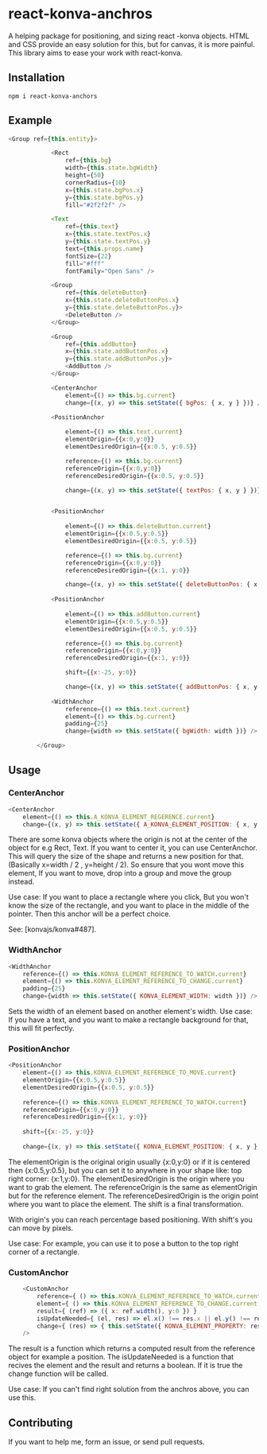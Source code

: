 # react-konva-anchros
A helping package for positioning, and sizing react -konva objects. HTML and CSS provide an easy solution for this, but for canvas, it is more painful. This library aims to ease your work with react-konva.

## Installation
`npm i react-konva-anchors`

## Example

```javascript
<Group ref={this.entity}>

            <Rect
                ref={this.bg}
                width={this.state.bgWidth}
                height={50}
                cornerRadius={10}
                x={this.state.bgPos.x}
                y={this.state.bgPos.y}
                fill="#2f2f2f" />

            <Text
                ref={this.text}
                x={this.state.textPos.x}
                y={this.state.textPos.y}
                text={this.props.name}
                fontSize={22}
                fill="#fff"
                fontFamily="Open Sans" />

            <Group
                ref={this.deleteButton}
                x={this.state.deleteButtonPos.x}
                y={this.state.deleteButtonPos.y}>
                <DeleteButton />
            </Group>

            <Group
                ref={this.addButton}
                x={this.state.addButtonPos.x}
                y={this.state.addButtonPos.y}>
                <AddButton />
            </Group>

            <CenterAnchor
                element={() => this.bg.current}
                change={(x, y) => this.setState({ bgPos: { x, y } })} />

            <PositionAnchor
                
                element={() => this.text.current}
                elementOrigin={{x:0,y:0}}
                elementDesiredOrigin={{x:0.5, y:0.5}}

                reference={() => this.bg.current}
                referenceOrigin={{x:0,y:0}}
                referenceDesiredOrigin={{x:0.5, y:0.5}}

                change={(x, y) => this.setState({ textPos: { x, y } })} />


            <PositionAnchor
                
                element={() => this.deleteButton.current}
                elementOrigin={{x:0.5,y:0.5}}
                elementDesiredOrigin={{x:0.5, y:0.5}}

                reference={() => this.bg.current}
                referenceOrigin={{x:0,y:0}}
                referenceDesiredOrigin={{x:1, y:0}}

                change={(x, y) => this.setState({ deleteButtonPos: { x, y } })} />
            
            <PositionAnchor
                
                element={() => this.addButton.current}
                elementOrigin={{x:0.5,y:0.5}}
                elementDesiredOrigin={{x:0.5, y:0.5}}

                reference={() => this.bg.current}
                referenceOrigin={{x:0,y:0}}
                referenceDesiredOrigin={{x:1, y:0}}

                shift={{x:-25, y:0}}

                change={(x, y) => this.setState({ addButtonPos: { x, y } })} />
            
            <WidthAnchor
                reference={() => this.text.current}
                element={() => this.bg.current}
                padding={25}
                change={width => this.setState({ bgWidth: width })} />

        </Group>
```

## Usage

### CenterAnchor

```javascript
<CenterAnchor
    element={() => this.A_KONVA_ELEMENT_REGERENCE.current}
    change={(x, y) => this.setState({ A_KONVA_ELEMENT_POSITION: { x, y } })} />
```

There are some konva objects where the origin is not at the center of the object for e.g Rect, Text.
If you want to center it, you can use CenterAnchor. This will query the size of the shape and returns a new position for that. (Basically x=width / 2 , y=height / 2). So ensure that you wont move this element, If you want to move, drop into a group and move the group instead.

Use case: If you want to place a rectangle where you click, But you won't know the size of the rectangle, and you want to place in the middle of the pointer. Then this anchor will be a perfect choice.

See: [konvajs/konva#487].

### WidthAnchor

```javascript
<WidthAnchor
    reference={() => this.KONVA_ELEMENT_REFERENCE_TO_WATCH.current}
    element={() => this.KONVA_ELEMENT_REFERENCE_TO_CHANGE.current}
    padding={25}
    change={width => this.setState({ KONVA_ELEMENT_WIDTH: width })} />
```

Sets the width of an element based on another element's width.
Use case: If you have a text, and you want to make a rectangle background for that, this will fit perfectly.

### PositionAnchor

```javascript
<PositionAnchor            
    element={() => this.KONVA_ELEMENT_REFERENCE_TO_MOVE.current}
    elementOrigin={{x:0.5,y:0.5}}
    elementDesiredOrigin={{x:0.5, y:0.5}}
    
    reference={() => this.KONVA_ELEMENT_REFERENCE_TO_WATCH.current}
    referenceOrigin={{x:0,y:0}}
    referenceDesiredOrigin={{x:1, y:0}}
    
    shift={{x:-25, y:0}}
    
    change={(x, y) => this.setState({ KONVA_ELEMENT_POSITION: { x, y } })} />
```
The elementOrigin is the original origin usually {x:0,y:0} or if it is centered then {x:0.5,y:0.5},
but you can set it to anywhere in your shape like: top right corner: {x:1,y:0}.
The elementDesiredOrigin is the origin where you want to grab the element. 
The referenceOrigin is the same as elementOrigin but for the reference element.
The referenceDesiredOrigin is the origin point where you want to place the element.
The shift is a final transformation. 

With origin's you can reach percentage based positioning.
With shift's you can move by pixels.

Use case: For example, you can use it to pose a button to the top right corner of a rectangle.

### CustomAnchor

```javascript
    <CustomAnchor 
        reference={ () => this.KONVA_ELEMENT_REFERENCE_TO_WATCH.current }
        element={ () => this.KONVA_ELEMENT_REFERENCE_TO_CHANGE.current }
        result={ (ref) => ({ x: ref.width(), y:0 }) }
        isUpdateNeeded={ (el, res) => el.x() !== res.x || el.y() !== res.y  }
        change={ (res) => { this.setState({ KONVA_ELEMENT_PROPERTY: res }) } }
    />   
```

The result is a function which returns a computed result from the reference object for example a position.
The isUpdateNeeded is a function that recives the element and the result and returns a boolean. If it is true the change function will be called.

Use case: If you can't find right solution from the anchros above, you can use this.

## Contributing

If you want to help me, form an issue, or send pull requests.